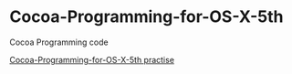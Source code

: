 # Cocoa-Programming-for-OS-X-5th

Cocoa Programming code

[Cocoa-Programming-for-OS-X-5th practise](https://github.com/Rookie-iOS/Cocoa-Programming-for-OS-X-5th)

